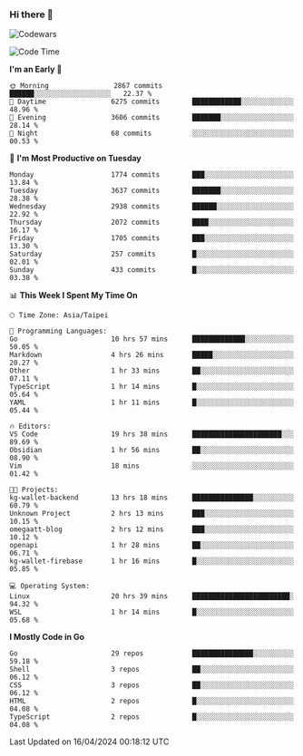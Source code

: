 ### Hi there 👋

![Codewars](https://www.codewars.com/users/omegaatt36/badges/small)

<!--START_SECTION:waka-->
![Code Time](http://img.shields.io/badge/Code%20Time-2%2C340%20hrs%2023%20mins-blue)

**I'm an Early 🐤** 

```text
🌞 Morning                2867 commits        ██████░░░░░░░░░░░░░░░░░░░   22.37 % 
🌆 Daytime                6275 commits        ████████████░░░░░░░░░░░░░   48.96 % 
🌃 Evening                3606 commits        ███████░░░░░░░░░░░░░░░░░░   28.14 % 
🌙 Night                  68 commits          ░░░░░░░░░░░░░░░░░░░░░░░░░   00.53 % 
```
📅 **I'm Most Productive on Tuesday** 

```text
Monday                   1774 commits        ███░░░░░░░░░░░░░░░░░░░░░░   13.84 % 
Tuesday                  3637 commits        ███████░░░░░░░░░░░░░░░░░░   28.38 % 
Wednesday                2938 commits        ██████░░░░░░░░░░░░░░░░░░░   22.92 % 
Thursday                 2072 commits        ████░░░░░░░░░░░░░░░░░░░░░   16.17 % 
Friday                   1705 commits        ███░░░░░░░░░░░░░░░░░░░░░░   13.30 % 
Saturday                 257 commits         █░░░░░░░░░░░░░░░░░░░░░░░░   02.01 % 
Sunday                   433 commits         █░░░░░░░░░░░░░░░░░░░░░░░░   03.38 % 
```


📊 **This Week I Spent My Time On** 

```text
🕑︎ Time Zone: Asia/Taipei

💬 Programming Languages: 
Go                       10 hrs 57 mins      █████████████░░░░░░░░░░░░   50.05 % 
Markdown                 4 hrs 26 mins       █████░░░░░░░░░░░░░░░░░░░░   20.27 % 
Other                    1 hr 33 mins        ██░░░░░░░░░░░░░░░░░░░░░░░   07.11 % 
TypeScript               1 hr 14 mins        █░░░░░░░░░░░░░░░░░░░░░░░░   05.64 % 
YAML                     1 hr 11 mins        █░░░░░░░░░░░░░░░░░░░░░░░░   05.44 % 

🔥 Editors: 
VS Code                  19 hrs 38 mins      ██████████████████████░░░   89.69 % 
Obsidian                 1 hr 56 mins        ██░░░░░░░░░░░░░░░░░░░░░░░   08.90 % 
Vim                      18 mins             ░░░░░░░░░░░░░░░░░░░░░░░░░   01.42 % 

🐱‍💻 Projects: 
kg-wallet-backend        13 hrs 18 mins      ███████████████░░░░░░░░░░   60.79 % 
Unknown Project          2 hrs 13 mins       ███░░░░░░░░░░░░░░░░░░░░░░   10.15 % 
omegaatt-blog            2 hrs 12 mins       ███░░░░░░░░░░░░░░░░░░░░░░   10.12 % 
openapi                  1 hr 28 mins        ██░░░░░░░░░░░░░░░░░░░░░░░   06.71 % 
kg-wallet-firebase       1 hr 16 mins        █░░░░░░░░░░░░░░░░░░░░░░░░   05.85 % 

💻 Operating System: 
Linux                    20 hrs 39 mins      ████████████████████████░   94.32 % 
WSL                      1 hr 14 mins        █░░░░░░░░░░░░░░░░░░░░░░░░   05.68 % 
```

**I Mostly Code in Go** 

```text
Go                       29 repos            ███████████████░░░░░░░░░░   59.18 % 
Shell                    3 repos             ██░░░░░░░░░░░░░░░░░░░░░░░   06.12 % 
CSS                      3 repos             ██░░░░░░░░░░░░░░░░░░░░░░░   06.12 % 
HTML                     2 repos             █░░░░░░░░░░░░░░░░░░░░░░░░   04.08 % 
TypeScript               2 repos             █░░░░░░░░░░░░░░░░░░░░░░░░   04.08 % 
```




 Last Updated on 16/04/2024 00:18:12 UTC
<!--END_SECTION:waka-->

<!--
**omegaatt36/omegaatt36** is a ✨ _special_ ✨ repository because its `README.md` (this file) appears on your GitHub profile.

Here are some ideas to get you started:

- 🔭 I’m currently working on ...
- 🌱 I’m currently learning ...
- 👯 I’m looking to collaborate on ...
- 🤔 I’m looking for help with ...
- 💬 Ask me about ...
- 📫 How to reach me: ...
- 😄 Pronouns: ...
- ⚡ Fun fact: ...
-->
